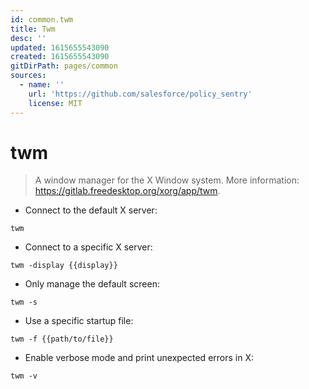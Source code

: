 ```yaml
---
id: common.twm
title: Twm
desc: ''
updated: 1615655543090
created: 1615655543090
gitDirPath: pages/common
sources:
  - name: ''
    url: 'https://github.com/salesforce/policy_sentry'
    license: MIT
---
```

# twm

> A window manager for the X Window system.
> More information: <https://gitlab.freedesktop.org/xorg/app/twm>.

- Connect to the default X server:

`twm`

- Connect to a specific X server:

`twm -display {{display}}`

- Only manage the default screen:

`twm -s`

- Use a specific startup file:

`twm -f {{path/to/file}}`

- Enable verbose mode and print unexpected errors in X:

`twm -v`


